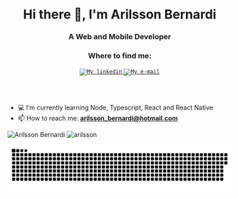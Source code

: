 <h1 align="center">Hi there 👋, I'm Arilsson Bernardi</h1>
<h3 align="center">A Web and Mobile Developer </h3>

<div align="center">

### Where to find me:

<a href="https://www.linkedin.com/in/arilsson-bernardi-682104133/">
  <code><img alt="My linkedin" width="28" src="https://www.flaticon.com/svg/static/icons/svg/1383/1383262.svg" /></code>
</a>

<a href="mailto:arilsson_bernardi@hotmail.com">
  <code><img alt="My e-mail" width="32" src="https://www.flaticon.com/svg/static/icons/svg/324/324123.svg" /></code>
</a>

<br/><br/>

</div>

- 💻 I’m currently learning Node, Typescript, React and React Native
- 📫 How to reach me: **arilsson_bernardi@hotmail.com**

<div>

<img height= "320em" src="https://github-readme-stats.vercel.app/api?username=arilsson&show_icons=true" alt="Arilsson Bernardi" />

<img height= "320em" src="https://github-readme-stats.vercel.app/api/top-langs/?username=arilsson&show_icons=true" alt="arilsson"/>
 
  </div>


  ![Snake animation](https://github.com/arilsson/arilsson/blob/output/github-contribution-grid-snake.svg)


  	
